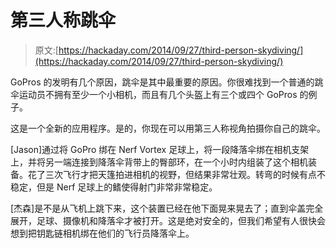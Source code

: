 # 第三人称跳伞

> 原文:[https://hackaday.com/2014/09/27/third-person-skydiving/](https://hackaday.com/2014/09/27/third-person-skydiving/)

GoPros 的发明有几个原因，跳伞是其中最重要的原因。你很难找到一个普通的跳伞运动员不拥有至少一个小相机，而且有几个头盔上有三个或四个 GoPros 的例子。

这是一个全新的应用程序。是的，你现在可以用第三人称视角拍摄你自己的跳伞。

[Jason]通过将 GoPro 绑在 Nerf Vortex 足球上，将一段降落伞绑在相机支架上，并将另一端连接到降落伞背带上的臀部环，在一个小时内组装了这个相机装备。花了三次飞行才把天篷拍进相机的视野，但结果非常壮观。转弯的时候有点不稳定，但是 Nerf 足球上的鳍使得射门非常非常稳定。

[杰森]是不是从飞机上跳下来，这个装置已经在他下面晃来晃去了；直到伞盖完全展开，足球、摄像机和降落伞才被打开。这是绝对安全的，但我们希望有人很快会想到把钥匙链相机绑在他们的飞行员降落伞上。